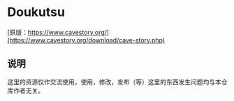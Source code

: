 # Doukutsu

[原版：https://www.cavestory.org/](https://www.cavestory.org/download/cave-story.php)

## 说明

这里的资源仅作交流使用，使用，修改，发布（等）这里的东西发生问题均与本仓库作者无关。
